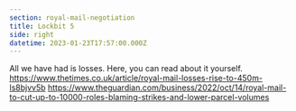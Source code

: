 ```yaml
---
section: royal-mail-negotiation
title: Lockbit 5
side: right
datetime: 2023-01-23T17:57:00.000Z
---
```

All we have had is losses. Here, you can read about it yourself. https://www.thetimes.co.uk/article/royal-mail-losses-rise-to-450m-ls8bjvv5b https://www.theguardian.com/business/2022/oct/14/royal-mail-to-cut-up-to-10000-roles-blaming-strikes-and-lower-parcel-volumes
